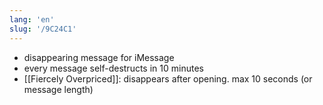 ```yaml
---
lang: 'en'
slug: '/9C24C1'
---
```


- disappearing message for iMessage
- every message self-destructs in 10 minutes
- [[Fiercely Overpriced]]: disappears after opening. max 10 seconds (or message length)
